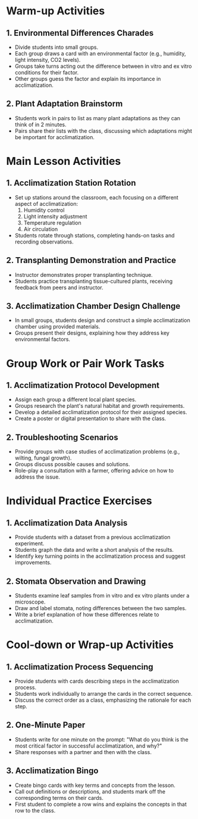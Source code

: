 # Warm-up Activities

## 1. Environmental Differences Charades

- Divide students into small groups.
- Each group draws a card with an environmental factor (e.g., humidity, light intensity, CO2 levels).
- Groups take turns acting out the difference between in vitro and ex vitro conditions for their factor.
- Other groups guess the factor and explain its importance in acclimatization.

## 2. Plant Adaptation Brainstorm

- Students work in pairs to list as many plant adaptations as they can think of in 2 minutes.
- Pairs share their lists with the class, discussing which adaptations might be important for acclimatization.

# Main Lesson Activities

## 1. Acclimatization Station Rotation

- Set up stations around the classroom, each focusing on a different aspect of acclimatization:
  1. Humidity control
  2. Light intensity adjustment
  3. Temperature regulation
  4. Air circulation
- Students rotate through stations, completing hands-on tasks and recording observations.

## 2. Transplanting Demonstration and Practice

- Instructor demonstrates proper transplanting technique.
- Students practice transplanting tissue-cultured plants, receiving feedback from peers and instructor.

## 3. Acclimatization Chamber Design Challenge

- In small groups, students design and construct a simple acclimatization chamber using provided materials.
- Groups present their designs, explaining how they address key environmental factors.

# Group Work or Pair Work Tasks

## 1. Acclimatization Protocol Development

- Assign each group a different local plant species.
- Groups research the plant's natural habitat and growth requirements.
- Develop a detailed acclimatization protocol for their assigned species.
- Create a poster or digital presentation to share with the class.

## 2. Troubleshooting Scenarios

- Provide groups with case studies of acclimatization problems (e.g., wilting, fungal growth).
- Groups discuss possible causes and solutions.
- Role-play a consultation with a farmer, offering advice on how to address the issue.

# Individual Practice Exercises

## 1. Acclimatization Data Analysis

- Provide students with a dataset from a previous acclimatization experiment.
- Students graph the data and write a short analysis of the results.
- Identify key turning points in the acclimatization process and suggest improvements.

## 2. Stomata Observation and Drawing

- Students examine leaf samples from in vitro and ex vitro plants under a microscope.
- Draw and label stomata, noting differences between the two samples.
- Write a brief explanation of how these differences relate to acclimatization.

# Cool-down or Wrap-up Activities

## 1. Acclimatization Process Sequencing

- Provide students with cards describing steps in the acclimatization process.
- Students work individually to arrange the cards in the correct sequence.
- Discuss the correct order as a class, emphasizing the rationale for each step.

## 2. One-Minute Paper

- Students write for one minute on the prompt: "What do you think is the most critical factor in successful acclimatization, and why?"
- Share responses with a partner and then with the class.

## 3. Acclimatization Bingo

- Create bingo cards with key terms and concepts from the lesson.
- Call out definitions or descriptions, and students mark off the corresponding terms on their cards.
- First student to complete a row wins and explains the concepts in that row to the class.